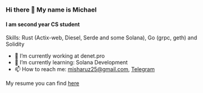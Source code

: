 ### Hi there 👋 My name is Michael

#### I am second year CS student

Skills: Rust (Actix-web, Diesel, Serde and some Solana), Go (grpc, geth) and Solidity 

- 🔭 I’m currently working at denet.pro
- 🌱 I’m currently learning: Solana Development
- 📫 How to reach me: misharuz25@gmail.com, [Telegram](https://t.me/MishaRout)

My resume you can find [here](https://github.com/mirout/mirout/blob/master/RuzavinMikhailCV.pdf)
<!--
**mirout/mirout** is a ✨ _special_ ✨ repository because its `README.md` (this file) appears on your GitHub profile.

Here are some ideas to get you started:

- 🔭 I’m currently working on ...
- 🌱 I’m currently learning ...
- 👯 I’m looking to collaborate on ...
- 🤔 I’m looking for help with ...
- 💬 Ask me about ...
- 📫 How to reach me: ...
- 😄 Pronouns: ...
- ⚡ Fun fact: ...
-->
